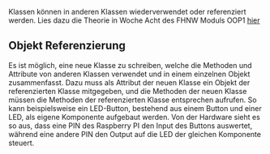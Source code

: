 Klassen können in anderen Klassen wiederverwendet oder referenziert werden.
Lies dazu die Theorie in Woche Acht des FHNW Moduls OOP1 [hier](https://gitlab.fhnw.ch/2022hs-oop1/docs/-/blob/main/woche-08/Datenkapselung%20und%20verkn%C3%BCpfte%20Objekte.pdf)

## Objekt Referenzierung
Es ist möglich, eine neue Klasse zu schreiben, welche die Methoden und Attribute von anderen Klassen verwendet und in einem
einzelnen Objekt zusammenfasst. Dazu muss als Attribut der neuen Klasse ein Objekt der referenzierten Klasse mitgegeben, 
und die Methoden der neuen Klasse müssen die Methoden der referenzierten Klasse entsprechen aufrufen. So kann beispielsweise 
ein LED-Button, bestehend aus einem Button und einer LED, als eigene Komponente aufgebaut werden.
Von der Hardware sieht es so aus, dass eine PIN des Raspberry PI den Input des Buttons auswertet, während eine andere PIN 
den Output auf die LED der gleichen Komponente steuert.